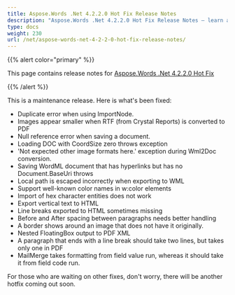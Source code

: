```yaml
---
title: Aspose.Words .Net 4.2.2.0 Hot Fix Release Notes
description: "Aspose.Words .Net 4.2.2.0 Hot Fix Release Notes – learn about the latest updates and fixes."
type: docs
weight: 230
url: /net/aspose-words-net-4-2-2-0-hot-fix-release-notes/
---
```


{{% alert color="primary" %}} 

This page contains release notes for [Aspose.Words .Net 4.2.2.0 Hot Fix](http://www.aspose.com/downloads/words/net/new-releases/aspose.words-.net-4.2.2.0-hot-fix/)

{{% /alert %}} 

This is a maintenance release. Here is what's been fixed:

- Duplicate error when using ImportNode. 
- Images appear smaller when RTF (from Crystal Reports) is converted to PDF 
- Null reference error when saving a document.
- Loading DOC with CoordSize zero throws exception 
- 'Not expected other image formats here.' exception during Wml2Doc conversion.
- Saving WordML document that has hyperlinks but has no Document.BaseUri throws
- Local path is escaped incorrectly when exporting to WML 
- Support well-known color names in w:color elements 
- Import of hex character entities does not work 
- Export vertical text to HTML 
- Line breaks exported to HTML sometimes missing 
- Before and After spacing between paragraphs needs better handling
- A border shows around an image that does not have it originally. 
- Nested FloatingBox output to PDF XML 
- A paragraph that ends with a line break should take two lines, but takes only one in PDF 
- MailMerge takes formatting from field value run, whereas it should take it from field code run.

For those who are waiting on other fixes, don't worry, there will be another hotfix coming out soon.

